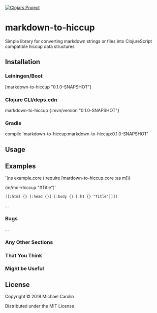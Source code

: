 [![Clojars Project](https://img.shields.io/clojars/v/markdown-to-hiccup.svg)](https://clojars.org/markdown-to-hiccup)

# markdown-to-hiccup

Simple library for converting markdown strings or files into ClojureScript compatible hiccup data structures

## Installation
### Leiningen/Boot
[markdown-to-hiccup "0.1.0-SNAPSHOT"]

### Clojure CLI/deps.edn
markdown-to-hiccup {:mvn/version "0.1.0-SNAPSHOT"}

### Gradle
compile 'markdown-to-hiccup:markdown-to-hiccup:0.1.0-SNAPSHOT'

## Usage


## Examples
`(ns example.core
	(:require [mardown-to-hiccup.core :as m]))

(m/md->hiccup "#Title")`

`([:html {} [:head {}] [:body {} [:h1 {} "Title"]]])`

...

### Bugs

...

### Any Other Sections
### That You Think
### Might be Useful

## License

Copyright © 2018 Michael Carolin

Distributed under the MIT License
